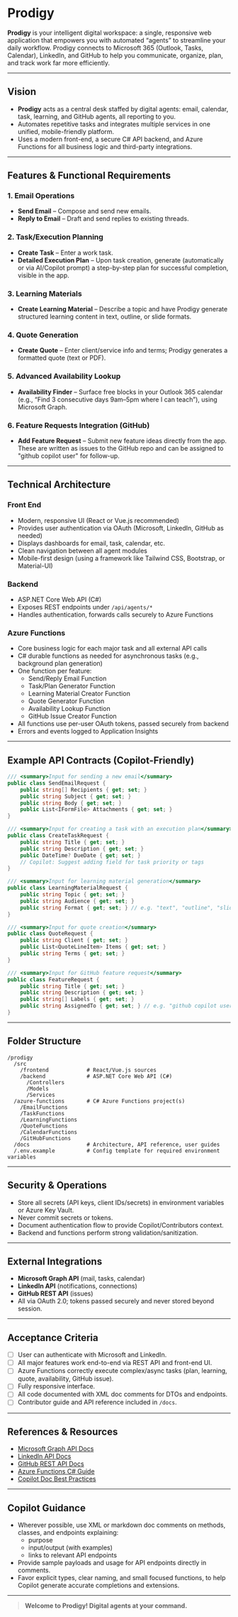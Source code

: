 
# Prodigy

**Prodigy** is your intelligent digital workspace: a single, responsive web application that empowers you with automated “agents” to streamline your daily workflow. Prodigy connects to Microsoft 365 (Outlook, Tasks, Calendar), LinkedIn, and GitHub to help you communicate, organize, plan, and track work far more efficiently.

---

## Vision

- **Prodigy** acts as a central desk staffed by digital agents: email, calendar, task, learning, and GitHub agents, all reporting to you.
- Automates repetitive tasks and integrates multiple services in one unified, mobile-friendly platform.
- Uses a modern front-end, a secure C# API backend, and Azure Functions for all business logic and third-party integrations.

---

## Features & Functional Requirements

### 1. Email Operations
- **Send Email** – Compose and send new emails.
- **Reply to Email** – Draft and send replies to existing threads.

### 2. Task/Execution Planning
- **Create Task** – Enter a work task.
- **Detailed Execution Plan** – Upon task creation, generate (automatically or via AI/Copilot prompt) a step-by-step plan for successful completion, visible in the app.

### 3. Learning Materials
- **Create Learning Material** – Describe a topic and have Prodigy generate structured learning content in text, outline, or slide formats.

### 4. Quote Generation
- **Create Quote** – Enter client/service info and terms; Prodigy generates a formatted quote (text or PDF).

### 5. Advanced Availability Lookup
- **Availability Finder** – Surface free blocks in your Outlook 365 calendar (e.g., “Find 3 consecutive days 9am–5pm where I can teach”), using Microsoft Graph.

### 6. Feature Requests Integration (GitHub)
- **Add Feature Request** – Submit new feature ideas directly from the app. These are written as issues to the GitHub repo and can be assigned to "github copilot user" for follow-up.

---

## Technical Architecture

### Front End
- Modern, responsive UI (React or Vue.js recommended)
- Provides user authentication via OAuth (Microsoft, LinkedIn, GitHub as needed)
- Displays dashboards for email, task, calendar, etc.
- Clean navigation between all agent modules
- Mobile-first design (using a framework like Tailwind CSS, Bootstrap, or Material-UI)

### Backend
- ASP.NET Core Web API (C#)
- Exposes REST endpoints under `/api/agents/*`
- Handles authentication, forwards calls securely to Azure Functions

### Azure Functions
- Core business logic for each major task and all external API calls
- C# durable functions as needed for asynchronous tasks (e.g., background plan generation)
- One function per feature:
    - Send/Reply Email Function
    - Task/Plan Generator Function
    - Learning Material Creator Function
    - Quote Generator Function
    - Availability Lookup Function
    - GitHub Issue Creator Function
- All functions use per-user OAuth tokens, passed securely from backend
- Errors and events logged to Application Insights

---

## Example API Contracts (Copilot-Friendly)

```csharp
/// <summary>Input for sending a new email</summary>
public class SendEmailRequest {
    public string[] Recipients { get; set; }
    public string Subject { get; set; }
    public string Body { get; set; }
    public List<IFormFile> Attachments { get; set; }
}

/// <summary>Input for creating a task with an execution plan</summary>
public class CreateTaskRequest {
    public string Title { get; set; }
    public string Description { get; set; }
    public DateTime? DueDate { get; set; }
    // Copilot: Suggest adding field for task priority or tags
}

/// <summary>Input for learning material generation</summary>
public class LearningMaterialRequest {
    public string Topic { get; set; }
    public string Audience { get; set; }
    public string Format { get; set; } // e.g. "text", "outline", "slides"
}

/// <summary>Input for quote creation</summary>
public class QuoteRequest {
    public string Client { get; set; }
    public List<QuoteLineItem> Items { get; set; }
    public string Terms { get; set; }
}

/// <summary>Input for GitHub feature request</summary>
public class FeatureRequest {
    public string Title { get; set; }
    public string Description { get; set; }
    public string[] Labels { get; set; }
    public string AssignedTo { get; set; } // e.g. "github copilot user"
}
```

---

## Folder Structure

```
/prodigy
  /src
    /frontend            # React/Vue.js sources
    /backend             # ASP.NET Core Web API (C#)
      /Controllers
      /Models
      /Services
  /azure-functions       # C# Azure Functions project(s)
    /EmailFunctions
    /TaskFunctions
    /LearningFunctions
    /QuoteFunctions
    /CalendarFunctions
    /GitHubFunctions
  /docs                  # Architecture, API reference, user guides
  /.env.example          # Config template for required environment variables
```

---

## Security & Operations

- Store all secrets (API keys, client IDs/secrets) in environment variables or Azure Key Vault.
- Never commit secrets or tokens.
- Document authentication flow to provide Copilot/Contributors context.
- Backend and functions perform strong validation/sanitization.

---

## External Integrations

- **Microsoft Graph API** (mail, tasks, calendar)
- **LinkedIn API** (notifications, connections)
- **GitHub REST API** (issues)
- All via OAuth 2.0; tokens passed securely and never stored beyond session.

---

## Acceptance Criteria

- [ ] User can authenticate with Microsoft and LinkedIn.
- [ ] All major features work end-to-end via REST API and front-end UI.
- [ ] Azure Functions correctly execute complex/async tasks (plan, learning, quote, availability, GitHub issue).
- [ ] Fully responsive interface.
- [ ] All code documented with XML doc comments for DTOs and endpoints.
- [ ] Contributor guide and API reference included in `/docs`.

---

## References & Resources

- [Microsoft Graph API Docs](https://learn.microsoft.com/en-us/graph/)
- [LinkedIn API Docs](https://docs.microsoft.com/en-us/linkedin/)
- [GitHub REST API Docs](https://docs.github.com/en/rest/)
- [Azure Functions C# Guide](https://learn.microsoft.com/en-us/azure/azure-functions/functions-dotnet-class-library)
- [Copilot Doc Best Practices](https://docs.github.com/en/copilot)

---

## Copilot Guidance

- Wherever possible, use XML or markdown doc comments on methods, classes, and endpoints explaining:
  - purpose
  - input/output (with examples)
  - links to relevant API endpoints
- Provide sample payloads and usage for API endpoints directly in comments.
- Favor explicit types, clear naming, and small focused functions, to help Copilot generate accurate completions and extensions.

---

> **Welcome to Prodigy! Digital agents at your command.**


